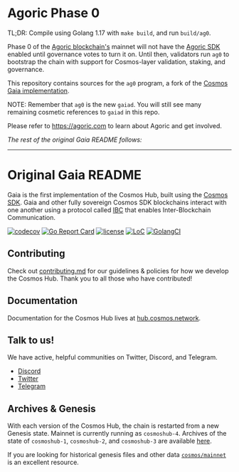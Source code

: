 # Agoric Phase 0

TL;DR: Compile using Golang 1.17 with `make build`, and run `build/ag0`.

Phase 0 of the [Agoric blockchain's](https://agoric.com/) mainnet will not have
the [Agoric SDK](https://github.com/Agoric/agoric-sdk) enabled until governance
votes to turn it on.  Until then, validators run `ag0` to bootstrap the
chain with support for Cosmos-layer validation, staking, and governance.

This repository contains sources for the `ag0` program, a fork of the
[Cosmos Gaia implementation](https://github.com/cosmos/gaia).

NOTE: Remember that `ag0` is the new `gaiad`.  You will still see many
remaining cosmetic references to `gaiad` in this repo.  

Please refer to https://agoric.com to learn about Agoric and get involved.

*The rest of the original Gaia README follows:*

----

# Original Gaia README
Gaia is the first implementation of the Cosmos Hub, built using the [Cosmos SDK](https://github.com/cosmos/cosmos-sdk). Gaia and other fully sovereign Cosmos SDK blockchains interact with one another using a protocol called [IBC](https://github.com/cosmos/ibc) that enables Inter-Blockchain Communication.

[![codecov](https://codecov.io/gh/cosmos/gaia/branch/master/graph/badge.svg)](https://codecov.io/gh/cosmos/gaia)
[![Go Report Card](https://goreportcard.com/badge/github.com/cosmos/gaia)](https://goreportcard.com/report/github.com/cosmos/gaia)
[![license](https://img.shields.io/github/license/cosmos/gaia.svg)](https://github.com/cosmos/gaia/blob/main/LICENSE)
[![LoC](https://tokei.rs/b1/github/cosmos/gaia)](https://github.com/cosmos/gaia)
[![GolangCI](https://golangci.com/badges/github.com/cosmos/gaia.svg)](https://golangci.com/r/github.com/cosmos/gaia)

## Contributing

Check out [contributing.md](CONTRIBUTING.md) for our guidelines & policies for how we develop the Cosmos Hub. Thank you to all those who have contributed!

## Documentation

Documentation for the Cosmos Hub lives at [hub.cosmos.network](https://hub.cosmos.network/main/hub-overview/overview.html).

## Talk to us!

We have active, helpful communities on Twitter, Discord, and Telegram.

* [Discord](https://discord.gg/cosmosnetwork)
* [Twitter](https://twitter.com/cosmos)
* [Telegram](https://t.me/cosmosproject)

## Archives & Genesis

With each version of the Cosmos Hub, the chain is restarted from a new Genesis state. 
Mainnet is currently running as `cosmoshub-4`. Archives of the state of `cosmoshub-1`, `cosmoshub-2`, and `cosmoshub-3` are available [here](./docs/resources/archives.md).

If you are looking for historical genesis files and other data [`cosmos/mainnet`](http://github.com/cosmos/mainnet) is an excellent resource.
